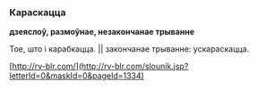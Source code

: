 ### Караскацца
**дзеяслоў, размоўнае, незакончанае трыванне**

Тое, што і карабкацца. || закончанае трыванне: ускараскацца.

<a rel="author">[http://rv-blr.com/](http://rv-blr.com/slounik.jsp?letterId=0&maskId=0&pageId=1334)</a>
